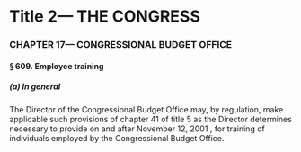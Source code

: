 
# Title 2— THE CONGRESS
### CHAPTER 17— CONGRESSIONAL BUDGET OFFICE
#### § 609. Employee training
##### (a) In general

The Director of the Congressional Budget Office may, by regulation, make applicable such provisions of chapter 41 of title 5 as the Director determines necessary to provide on and after November 12, 2001 , for training of individuals employed by the Congressional Budget Office.
